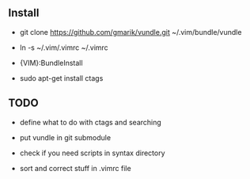 ## Install

- git clone https://github.com/gmarik/vundle.git ~/.vim/bundle/vundle
- ln -s ~/.vim/.vimrc ~/.vimrc

- {VIM}:BundleInstall

- sudo apt-get install ctags

## TODO

* define what to do with ctags and searching

* put vundle in git submodule
* check if you need scripts in syntax directory
* sort and correct stuff in .vimrc file
